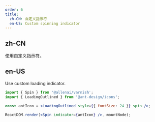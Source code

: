 ```yaml
---
order: 6
title:
  zh-CN: 自定义指示符
  en-US: Custom spinning indicator
---
```


## zh-CN

使用自定义指示符。

## en-US

Use custom loading indicator.

```jsx
import { Spin } from '@allenai/varnish';
import { LoadingOutlined } from '@ant-design/icons';

const antIcon = <LoadingOutlined style={{ fontSize: 24 }} spin />;

ReactDOM.render(<Spin indicator={antIcon} />, mountNode);
```
